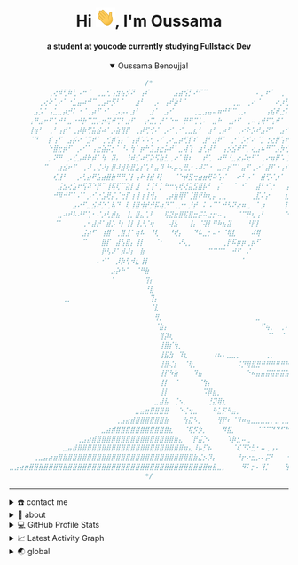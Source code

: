 <div align="center">
<h1 align="center">Hi <img width="35" src="https://github.com/1999AZZAR/1999AZZAR/blob/main/resources/img/waving.gif">, I'm Oussama</h1>
<h4 align="center">a student at youcode currently studying Fullstack Dev</h4>
</div>

<div align="center">
<details open>
  <summary>Oussama Benoujja!</summary>
<div>
</div>

```js
/*
⠀⠀⠀⠀⠀⠀⠀⠀⢀⢔⠾⢋⠷⢃⠠⠒⠈⠀⢀⣀⢂⢠⣲⢦⡪⠝⠀⢠⠎⠀⠀⠀⠀⠀⣠⣴⢪⡃⠜⠋⠉⠀⠀⠀⠀⠀⠀⠀⠀⠀⠀⠄⡀⠖⠁⠀⢀⠀⠀⡀⠀⠀⠀⠀⢀⣤⠦⡻⠂⠀⠀⠀⢼⡆⠀⠀⠁⡔⡀⡸⠀⢠⠃⠀⢸⣐⣷⣏⠉⠁⠉⢻⡄⠀⠀⡱⠑⢆⣨⠟⠊⠉⠀⠀⠈⠁⠀⠀⠀⠀⠀⠀⠀⠀⠀⠀⠀⠀⠀⠀⠀⠀⠀⠀⠀⠀⠀⠀
⠀⠀⠀⠀⠀⠀⢀⢔⠕⢁⠔⠁⠐⣁⣤⠴⠚⠉⢀⣠⠖⡫⠃⠁⠀⠀⣰⠃⠀⠀⡠⠀⢠⠞⡵⠃⠁⠀⠀⠀⠀⠀⠀⠀⠀⠀⢀⣀⠀⢀⠔⠈⠀⠀⠀⠔⡰⢃⠔⠁⠀⠀⠀⠼⡫⣠⠎⠀⠀⢀⠤⠀⠀⠀⠀⠀⠀⠰⢁⠃⢀⠇⠀⠀⣼⠋⣟⡆⠇⢀⠀⠸⢎⢵⠀⠱⠱⡈⢧⠄⠀⠀⠀⠀⠀⠀⠀⠀⠀⠀⠀⠀⠀⠀⠀⠀⠀⠀⠀⠀⠀⠀⠀⠀⠀⠀⠀⠀
⠀⠀⠀⠀⠀⣠⡡⠁⢠⣁⣀⡴⡚⠅⠐⠈⢀⡴⠋⠐⠁⢀⡠⡤⠄⣰⠃⠀⠀⣰⠁⠀⣠⠊⠀⠀⠀⠀⢀⣀⣠⣤⠤⠶⠚⠋⠉⢀⡠⠀⠀⠀⠀⢠⣮⠞⣐⠅⠀⠀⠀⠀⢀⡴⠋⠁⣀⣠⠔⠁⠀⠀⢠⠃⠀⠀⠀⢦⠂⢠⠊⠀⠀⠚⠙⢰⢸⣷⢰⠈⢆⠀⠙⣮⢣⠀⠐⡔⡒⣧⠀⠀⠀⠀⠀⠀⠀⠀⠀⠀⠀⠀⠀⠀⠀⠀⠀⠀⠀⠀⠀⠀⠀⠀⠀⠀⠀⠀
⠀⠀⠀⠀⢠⠟⣠⠖⠋⢁⠚⠃⣀⠔⠚⡷⠉⣉⡤⡲⢭⠞⢉⠃⣰⠏⠀⠀⡴⣉⡀⡚⠁⠑⠒⠀⡛⠛⢉⢁⠄⠀⣠⠗⠀⢀⡴⠋⠀⢀⠤⢠⢾⠋⢡⠞⠁⠀⡠⠒⠀⢀⣎⣠⢞⢵⠟⠁⠀⢀⠔⠠⠃⠀⡔⡐⠀⡇⠀⠁⠀⠀⠀⠀⡃⠈⠀⣿⠈⡀⡇⠣⡀⠈⢧⠡⡀⠈⢊⢜⣧⡀⠀⠀⠀⠀⠀⠀⠀⣀⡠⢤⣤⡀⠀⠀⠀⠀⠀⠀⠀⠀⠀⠀⠀⠀⠀⠀
⠀⠀⠀⠀⢸⢶⠃⠀⢀⠃⢠⡞⠁⢀⡼⡷⢋⣥⣮⠴⠁⡠⣵⢻⡟⠀⢀⡼⢋⢊⠌⠀⡠⠊⢀⠊⢀⣀⣆⠃⠀⣰⠃⢀⡴⠋⠀⢀⠔⠕⡡⠞⣠⠝⠁⠀⣠⠊⢀⣤⠖⣡⠞⣕⡡⠁⠀⣠⡞⡡⣶⡵⠀⣸⢣⠇⢸⡟⠀⠀⠀⡀⠀⢠⠁⡆⠀⡷⠀⡇⣏⡄⢻⠄⠀⠱⡷⣄⠀⠡⡹⡇⠀⢀⡀⠄⠒⠈⠁⠀⠀⠀⠀⠉⠓⢤⡀⠀⠀⠀⠀⠀⠀⠀⠀⠀⠀⠀
⠀⠀⠀⠀⠈⠙⠀⠀⡎⢠⠋⠀⣠⡮⠔⠈⣩⠞⠁⢀⢊⡾⢡⡄⠁⢠⡾⠡⠡⢂⠠⠊⢀⠔⣀⡴⢋⡏⠎⠀⣸⠃⣰⠟⠁⠀⡐⠁⡡⡊⠔⠈⡁⢐⣔⡟⢡⠞⡑⣡⠎⣡⠞⠝⠀⢀⣮⢟⠊⡸⠹⠁⢰⠃⣼⠀⣿⠂⢰⠀⢰⠃⠀⡌⢰⡗⢰⡧⠀⢫⡷⠇⠀⣎⢆⠀⡇⠏⢳⡤⠜⠓⠈⠁⠀⠀⠀⠀⠀⠀⠀⠀⠀⠀⠀⠀⠈⠓⢄⡀⠀⠀⠀⠀⠀⠀⠀⠀
⠀⠀⠀⠀⠀⠀⠀⠀⠑⣿⣖⡾⠋⠀⡠⠊⠁⢠⣖⣵⡭⡂⠁⠘⠄⢳⠁⡶⠓⣡⣰⣖⡥⠞⠁⣀⢼⢱⠀⣰⢃⡼⠃⠀⢠⡪⣪⠞⠋⡀⢔⣠⠦⠛⠉⣠⡳⢊⡴⢣⠞⢁⠊⠀⣠⡿⠛⢁⠎⢠⡳⢡⠏⢸⠟⢠⢟⠀⢸⠀⢸⠁⠀⢁⡿⠁⢠⠇⠀⠘⡇⠘⠀⡆⣾⠠⠓⠉⠁⠀⠀⠀⠀⠀⠀⠀⠀⠀⠀⠀⠀⠀⠀⠀⠀⠀⠀⠀⠀⠙⠦⡀⠀⠀⠀⠀⠀⠀
⠀⠀⠀⠀⠀⠀⠀⠀⡀⠝⠛⠀⡠⢊⣠⠾⠗⡾⠁⢳⠀⣽⡄⠀⢘⠾⣊⠴⢋⡵⢫⣷⣃⢀⠔⠁⣿⠆⠀⠀⡞⢁⠀⠴⠛⠘⣀⣔⡬⢖⠋⠁⢀⠔⣶⡟⠡⢈⡕⠛⠠⠂⠀⣰⠋⠀⡰⠁⢀⣧⢡⡎⢀⠟⠀⣸⢹⠀⢸⠀⡸⠀⠀⣾⠁⠀⡌⠀⣀⡸⠙⣄⠶⠋⠀⠀⠀⠀⠀⠀⠀⠀⠀⠀⠀⠀⠀⠀⠀⠀⠀⠀⠀⠀⠀⠀⠀⠀⠀⠀⠀⠉⠦⡀⠀⠀⠀⠀
⠀⠀⠀⠀⠀⠀⠀⠉⠀⠀⣰⣪⠖⠋⠀⢀⠜⢀⢌⠜⡆⣿⠼⣺⢗⣟⣡⡎⢡⠃⣤⠹⠘⠢⡤⢄⣛⡐⠠⠼⠍⠐⠀⣀⡤⡞⠉⠁⣤⠋⢀⠔⠁⣼⠏⠐⢠⠎⠐⠰⠃⠀⡼⠁⠀⡜⠀⡰⣻⢃⡞⠀⣸⠃⢀⡟⢰⠀⢸⠀⣷⠀⣸⠁⠀⡘⠀⣼⡿⠁⢠⢏⠀⠀⠀⠀⠀⠀⠀⠀⠀⠀⠀⠀⠀⠀⠀⠀⠀⠀⠀⠀⠀⠀⠀⠀⠀⠀⠀⠀⠀⠀⠀⠙⢦⠀⠀⠀
⠀⠀⠀⠀⠀⠀⠀⠀⠀⢎⣸⠃⠀⠀⡠⢃⣴⠟⣡⣴⣿⣷⠛⠛⡈⡇⢠⠗⢸⣾⠸⡇⠀⠀⠈⠑⡾⣫⢒⣴⣶⢟⠵⢡⠌⠀⠀⠔⠃⡠⠁⠀⣾⢋⠌⡰⠁⠀⠠⢁⡄⠐⠀⠀⢞⡒⡰⢠⡏⡾⢠⢧⡏⠀⢺⠯⢥⠀⢸⠀⡽⢠⠃⠀⡰⠇⣸⠗⠃⢠⢳⡆⠀⠀⠀⠀⠀⠀⠀⠀⠀⠀⠀⠀⠀⠀⠀⠀⠀⠀⠀⠀⠀⠀⠀⠀⠀⠀⠀⠀⠀⠀⠀⠀⠈⠷⡄⠀
⠀⠀⠀⠀⠀⠀⠀⠀⠀⠀⣨⣢⢔⣡⠖⢫⠽⠑⡟⠉⢸⢯⢏⠉⣵⡇⣸⠀⢘⢨⠃⡁⠓⠒⢢⢞⢜⣥⣫⣿⡧⠃⠀⡌⠀⠀⠈⠀⠊⠀⠀⣼⠃⠊⡐⠀⠀⢠⠣⡞⢠⡆⠀⡎⠀⠀⠁⣼⡝⢠⠟⡸⠀⠀⢸⢐⣸⠂⢸⠀⡇⢂⠄⡠⣧⣷⠏⠀⢠⡇⡈⡇⠀⠀⠀⠀⠀⠀⠀⠀⠀⣴⡆⠀⢰⡆⠀⢠⣾⣷⠀⢀⣾⠀⠀⣾⠆⠀⠀⠀⠀⠀⠀⠀⠀⠀⢹⡆
⠀⠀⠀⠀⠀⠀⠀⠀⠀⠚⠿⠚⠋⠁⠌⠁⡠⠊⡐⣡⢟⡌⡈⢒⡏⢰⢸⢰⢸⢺⡄⠀⢀⡴⣷⢿⠏⢈⣿⠟⠷⢆⡤⢀⣀⠀⠀⠀⠀⠀⢀⣏⠌⡔⠀⠀⠀⣆⠾⢁⡞⡇⡜⠀⠀⠀⣀⣯⡴⣥⢷⠓⠒⠋⠉⠡⢸⠀⢸⠀⠇⠎⣠⠱⢸⠇⠀⢠⠃⢠⢁⡇⠀⠀⠀⠀⠀⠀⠀⠀⢰⣿⣷⢀⡿⢁⣴⠟⣹⣿⠀⣾⣷⣶⣾⡟⠀⠀⠀⠀⠀⠀⠀⠀⠀⠀⠸⡇
⠀⠀⠀⠀⠀⠀⠀⠀⠀⠀⠀⠀⠀⣠⠔⠋⣀⣪⠞⡑⢁⢧⠙⠀⢇⢸⣿⢺⡞⡚⡯⢴⡙⠉⢀⡐⠂⡘⡞⠀⠅⠠⠉⠁⠚⠣⠝⣔⠶⣀⠀⠁⡰⠀⠀⠀⠀⡏⣄⡜⠀⡷⢓⣢⠿⠍⠛⠋⠠⡡⠂⠀⠀⠀⢀⠀⢀⡇⢨⠀⣶⡜⢸⠀⡟⠀⠀⢆⣠⠃⡈⡇⠀⠀⠀⠀⠀⠀⠀⢀⣿⠉⣿⣿⢃⣾⠿⠟⢻⣟⣸⡟⠁⢠⡿⠁⢀⣴⠆⠀⠀⠀⠀⠀⠀⠀⢠⡇
⠀⠀⠀⠀⠀⠀⠀⠀⠀⠀⣀⠴⠞⠧⠜⠋⢁⠂⠌⡰⢃⣾⣦⠀⢸⡀⣿⣄⢁⠇⠀⠀⢯⣝⣖⣿⣯⣿⣒⡭⠥⣐⡒⠤⢀⠀⠀⠈⠉⡛⢆⢠⠃⠀⠀⠀⠀⠑⠋⢀⣀⠻⠉⠁⠀⠀⢀⡠⠔⣒⣀⣭⣝⣛⣫⣿⣿⣧⠘⠀⣳⠀⣼⢠⠃⠀⠀⠸⣹⢀⠃⡇⠀⠀⠀⠀⠀⠀⠀⠘⠃⠀⠘⠃⠘⠃⠀⠀⠙⠋⠛⠀⠀⠙⠃⢠⠞⠁⠀⠀⠀⠀⠀⠀⠀⠀⢸⠃
⠀⠀⠀⠀⠀⠀⠀⠀⠀⠈⠁⠀⠀⠀⠀⢀⠂⣼⡞⠁⣾⡡⠘⡆⢸⡇⢸⡘⡈⢶⠀⠀⠀⢼⣣⠀⠀⢸⡄⠈⢽⡇⠛⠷⣦⣽⠀⠀⠀⠘⡟⡇⠀⠀⠀⠀⠀⠀⢠⣾⠆⠀⠀⠀⠀⢀⣯⡴⣾⠛⠩⠧⠄⣸⠃⠀⠀⣼⠆⢰⣇⡼⢰⣿⠄⠀⠀⠠⢿⠸⢰⡇⠀⠀⠀⠀⠀⠀⠀⠀⠀⠀⠀⢀⣀⣀⣤⡀⣤⡄⢀⣠⣤⣤⣤⣀⠀⠀⠀⠀⠀⠀⠀⠀⠀⠀⢸⠀
⠀⠀⠀⠀⠀⠀⠀⠀⠀⠀⠀⠀⠀⠀⠀⣨⡴⠋⠀⢰⣿⠁⢀⣿⣸⠁⢶⠧⠀⠘⢇⠀⠀⠘⢞⡄⠀⠀⠙⠧⣀⡂⠤⠂⠈⢿⣇⠀⠀⠀⠼⢿⠀⠀⠀⠀⠀⠀⢠⠘⠆⠀⠀⠀⠀⣼⡏⠀⠈⠢⢄⡤⠴⠋⠀⠀⡰⠸⡄⢳⣷⢇⡂⣯⠀⠀⢠⠃⠎⢀⠟⡇⠀⠀⠀⠀⠀⠀⠀⠀⠀⠀⠀⠙⢻⡟⠉⣿⠋⠀⣿⠟⠉⠉⣽⡟⠀⠀⠀⠀⠀⠀⠀⠀⠀⠀⢸⠀
⠀⠀⠀⠀⠀⠀⠀⠀⠀⠀⠀⠀⠀⠀⠀⠉⠀⠀⠀⣿⡏⠀⣼⢣⣿⡄⢸⡇⠀⠀⠈⠂⠀⠀⠀⠜⢄⡀⠀⠀⠀⠀⠀⠀⢀⡟⠯⡶⡶⢀⡶⠋⠀⠀⠀⠀⠀⠀⠀⠁⠀⢀⣄⡀⢰⡟⠳⡀⠀⠀⠀⠀⠀⠀⢀⠔⠣⠀⡌⡟⡆⢸⠇⠈⠁⡤⢸⡀⢠⠎⠀⡇⠀⠀⠀⠀⠀⠀⠀⠀⠀⠀⠀⢠⡿⠁⠀⠀⠀⢰⡟⣀⣤⡾⠋⠀⠀⠀⠀⠀⠀⠀⠀⠀⠀⠀⢸⠀
⠀⠀⠀⠀⠀⠀⠀⠀⠀⠀⠀⠀⠀⠀⠀⠀⠀⠀⠀⡟⢣⠜⠁⡾⠼⡆⠀⣷⠀⠀⠀⠀⠀⠀⠀⠀⠀⠀⠀⠀⠀⠉⠉⠉⠁⠀⠚⠋⠀⠌⠀⠀⠀⠀⠀⠀⠀⠀⠀⠀⠀⠀⠓⣞⣤⡀⠁⠉⠉⠉⠉⠀⠀⠀⠀⠀⠀⠀⣷⢸⡁⠈⠀⠀⢀⡇⠀⢡⢿⠁⠀⡇⠀⠀⠀⠀⠀⠀⠀⠀⠀⠠⣶⡾⠿⠟⠂⠀⠀⠿⠿⠛⠉⠀⠀⠀⠀⠀⠀⠀⠀⠀⠀⠀⠀⠀⢸⠀
⠀⠀⠀⠀⠀⠀⠀⠀⠀⠀⠀⠀⠀⠀⠀⠀⠀⠀⠄⠊⠁⠀⡸⡷⢣⠺⣆⢸⡇⠀⠀⠀⠀⠀⠀⠀⠀⠀⠀⠀⠀⠀⠀⠀⠀⠀⠀⠀⠁⠀⠀⠀⠀⠀⠀⠀⠀⠀⠀⠀⠀⠀⠀⠀⠀⠀⠀⠀⠀⠀⠀⠀⠀⠀⠀⠀⠀⡰⠇⠘⡄⠀⠀⠀⢸⠀⢠⢿⢹⠀⠀⡇⠀⠀⠀⠀⠀⠀⠀⠀⠀⠀⠀⠀⠀⠀⠀⠀⡀⠀⠀⠀⠀⠀⠀⢀⠀⠀⠀⠀⠀⠀⠀⠀⠀⠀⢸⠀
⠀⠀⠀⠀⠀⠀⠀⠀⠀⠀⠀⠀⠀⠀⠀⠀⠀⠀⠀⠀⠀⣠⡵⠓⠁⠀⠈⠛⣷⠀⠀⠀⠀⠀⠀⠀⠀⠀⠀⠀⠀⠀⠀⠀⠀⠀⠀⠀⠀⠀⠀⠀⠀⠀⠀⠀⠀⠀⠀⠀⠀⠀⠀⠀⠀⠀⠀⠀⠀⠀⠀⠀⠀⠀⠀⠀⠐⠁⠀⠀⠁⠀⠀⢀⣇⣠⣟⡟⡜⡀⠀⡇⠀⠀⠀⠀⠀⠀⠀⠀⠀⣾⡆⢠⣷⡆⠀⣼⠇⣰⡇⢰⣷⠀⢀⣾⠃⠀⠀⠀⠀⠀⠀⠀⠀⠀⢸⠀
⠀⠀⠀⠀⠀⠀⠀⠀⠀⠀⠀⠀⠀⠀⠀⠀⠀⠀⠀⠀⠀⠁⠀⠀⠀⠀⠀⠀⢹⡆⠀⠀⠀⠀⠀⠀⠀⠀⠀⠀⠀⠀⠀⠀⠀⠀⠀⠀⠀⠀⠀⠀⠀⠀⠀⠀⠀⠀⠀⠀⠀⠀⠀⠀⠀⠀⠀⠀⠀⠀⠀⠀⠀⠀⠀⠀⠀⠀⠀⠀⠀⠀⠀⣼⠋⣿⢰⠇⢸⣱⡀⢤⠀⠀⠀⠀⠀⠀⠀⠀⢸⣿⢠⡾⣿⣇⣼⠏⢠⡿⢀⣿⢿⣧⣼⠇⠀⠀⠀⠀⠀⠀⠀⠀⠀⠀⢸⠂
⠀⠀⠀⠀⠀⠀⠀⠀⠀⠀⠀⠀⠀⠀⠀⠀⠀⠀⠀⠀⠀⠀⠀⠀⠀⠀⠀⠀⠘⣧⠀⠀⠀⠀⠀⠀⠀⠀⠀⠀⠀⠀⠀⠀⠀⠀⠀⠀⠀⠀⠀⠀⠀⠀⠀⠀⠀⠀⠀⠀⠀⠀⠀⠀⠀⠀⠀⠀⠀⠀⠀⠀⠀⠀⠀⠀⠀⠀⠀⠀⠀⠀⣼⠇⠀⣿⣿⠀⠀⡏⠁⢸⠀⠀⠀⠀⠀⠀⠀⠀⢸⣿⡟⠁⢿⣿⠋⢀⣾⠁⣾⠃⠈⣿⡟⠀⣤⡦⠀⠀⠀⠀⠀⠀⠀⠀⢸⠀
⠀⠀⠀⠀⠀⠀⠀⠀⠀⠀⠀⢀⡀⠀⠀⠀⠀⠀⠀⠀⠀⠀⠀⠀⠀⠀⠀⠀⠀⢹⡄⠀⠀⠀⠀⠀⠀⠀⠀⠀⠀⠀⠀⠀⠀⠀⠀⠀⠀⠀⠀⠀⠀⠀⠀⠀⠀⠀⠀⠀⠀⠀⠀⠀⠀⠀⠀⠀⠀⠀⠀⠀⠀⠀⠀⠀⠀⠀⠀⠀⠀⢰⡟⠀⢰⣟⠇⠀⠈⠀⠀⡼⠗⠀⠀⠀⠀⠀⠀⠀⠈⠉⠀⠀⠈⠁⠀⠈⠃⠀⠉⠀⠀⠈⠁⠀⠉⠀⠀⠀⠀⠀⠀⠀⠀⢀⠞⠀
⠀⠀⠀⠀⠀⠀⠀⠀⠀⠀⠀⠀⠀⠀⠀⠀⠀⠀⠀⠀⠀⠀⠀⠀⠀⠀⠀⠀⠀⠈⣇⠀⠀⠀⠀⠀⠀⠀⠀⠀⠀⠀⠀⠀⠀⠀⠀⠀⠀⠀⠀⠀⠀⠀⠀⠀⠀⠀⠀⠀⠀⠀⠀⠀⠀⠀⠀⠀⠀⠀⠀⠀⠀⠀⠀⠀⠀⠀⠀⠀⢀⣿⠁⠀⡾⠊⠀⠀⠀⠀⠀⠹⣄⠀⠀⠀⠀⠀⠀⠀⠀⠀⠀⠀⠀⠀⠀⠀⠀⠀⠀⠀⠀⠀⠀⠀⠀⠀⠀⠀⠀⠀⠀⠀⢀⠎⠀⠀
⠀⠀⠀⠀⠀⠀⠀⠀⠀⠀⠀⠀⠀⠀⠀⠀⠀⠀⠀⠀⠀⠀⠀⠀⠀⠀⠀⠀⠀⠀⢻⡀⠀⠀⠀⠀⠀⠀⠀⠀⠀⠀⠀⠀⠀⠀⠀⠀⠀⠀⠀⣀⠀⠀⠀⠀⠀⠀⠀⠀⠀⠀⠀⠀⠀⠀⠀⠀⠀⠀⠀⠀⠀⠀⠀⠀⠀⠀⠀⠀⣼⠇⠀⠀⠀⠀⠀⠀⠀⠀⠀⠀⠈⠓⢄⠀⠀⠀⠀⠀⠀⠀⠀⠀⠀⠀⠀⠀⠀⠀⠀⠀⠀⠀⠀⠀⠀⠀⠀⠀⠀⠀⠀⣠⠋⠀⠀⠀
⠀⠀⠀⠀⠀⠀⠀⠀⠀⠀⠀⠀⠀⠀⠀⠀⠀⠀⠀⠀⠀⠀⠀⠀⠀⠀⠀⠀⠀⠀⠈⣷⡄⠀⠀⠀⠀⠀⠀⠀⠀⠀⠀⠀⠀⠀⠀⠀⠀⠀⠀⠀⠋⢦⡀⠀⢀⠄⠀⠀⠀⠀⠀⠀⠀⠀⠀⠀⠀⠀⠀⠀⠀⠀⠀⠀⠀⠀⠀⣴⡟⠀⠀⠀⠀⠀⠀⠀⠀⠀⠀⠀⠀⠀⠀⠈⠂⢄⡀⠀⠀⠀⠀⠀⠀⠀⠀⠀⠀⠀⠀⠀⠀⠀⠀⠀⠀⠀⠀⠀⠀⠀⣰⠃⠀⠀⠀⠀
⠀⠀⠀⠀⠀⠀⠀⠀⠀⠀⠀⠀⠀⠀⠀⠀⠀⠀⠀⠀⠀⠀⠀⠀⠀⠀⠀⠀⠀⠀⠀⢻⡽⢆⠀⠀⠀⠀⠀⠀⠀⠀⠀⠀⠀⠀⠀⠀⠀⠀⠀⠀⠀⠈⠁⠀⠈⠀⠀⠀⠀⠀⠀⠀⠀⠀⠀⠀⠀⠀⠀⠀⠀⠀⠀⠀⠀⣠⠞⣿⠇⠀⠀⠀⠀⠀⠀⠀⠀⠀⠀⠀⠀⠀⠀⠀⠀⠀⠈⠐⠢⢄⣀⠀⠀⠀⠀⠀⠀⠀⠀⠀⠀⠀⠀⠀⠀⢀⣀⣠⣴⡾⠁⠀⠀⠀⠀⠀
⠀⠀⠀⠀⠀⠀⠀⠀⠀⠀⠀⠀⠀⠀⠀⠀⠀⠀⠀⠀⠀⠀⠀⠀⠀⠀⠀⠀⠀⠀⠀⢸⣿⡎⢳⡀⠀⠀⠀⠀⠀⠀⠀⠀⠀⠀⠀⠀⠀⠀⠀⠀⠀⠀⠀⠀⠀⠀⠀⠀⠀⠀⠀⠀⠀⠀⠀⠀⠀⠀⠀⠀⠀⠀⠀⣠⠞⠁⣼⣿⠀⠀⠀⠀⠀⠀⠀⠀⠀⠀⠀⠀⠀⠀⢀⡀⠤⠀⠀⠀⠀⠀⠈⠉⠓⢾⠗⣀⠤⠤⠤⠄⠀⠀⠀⠀⠈⠁⠀⠀⠀⠀⠀⠀⠀⠀⠀⠀
⠀⠀⠀⠀⠀⠀⠀⠀⠀⠀⠀⠀⠀⠀⠀⠀⠀⠀⠀⠀⠀⠀⠀⠀⠀⠀⠀⠀⠀⠀⠀⢸⣯⣳⠀⠹⣆⠀⠀⠀⠀⠀⠰⠦⠄⣀⣀⡀⠀⠀⠀⠀⠀⢀⡀⠀⠀⠀⠀⠀⠀⠀⠀⠀⣀⡀⠠⠴⠛⠁⠀⠀⠀⢀⡜⠁⠀⡰⣿⡇⠀⠀⠀⠀⠀⠀⠀⠀⠀⠀⠀⠀⠀⠀⠁⠀⠀⠀⠀⠀⠀⠀⠀⠀⢠⢋⠖⠁⠀⠀⠀⠀⠀⠀⠀⠀⠀⠀⠀⠀⠀⠀⠀⠀⠀⠀⠀⠀
⠀⠀⠀⠀⠀⠀⠀⠀⠀⠀⠀⠀⠀⠀⠀⠀⠀⠀⠀⠀⠀⠀⠀⠀⠀⠀⠀⠀⠀⠀⠀⢸⣿⢌⡆⠀⠈⢷⡀⠀⠀⠀⠀⠀⠀⠀⠀⠨⡙⢿⣿⣛⠛⠛⠛⠛⠛⠛⠻⣛⣩⢿⡋⠉⠀⠀⠀⠀⠀⠀⠀⢀⡴⠋⠀⢀⣴⠿⣿⠅⠀⠀⠀⠀⠀⠀⠀⠀⠀⠀⠀⠀⠀⠀⠀⠀⠀⠀⠀⠀⠀⠀⠀⢠⠗⠁⠀⠀⠀⠀⠀⠀⠀⠀⠀⠀⠀⠀⠀⠀⠀⠀⠀⠀⠀⠀⠀⠀
⠀⠀⠀⠀⠀⠀⠀⠀⠀⠀⠀⠀⠀⠀⠀⠀⠀⠀⠀⠀⠀⠀⠀⠀⠀⠀⠀⠀⠀⠀⠀⢸⡏⠳⣵⠀⠀⠀⠹⣦⠀⠀⠀⠀⠀⠀⠀⠀⠀⠑⠦⣤⣤⣭⣭⣭⣭⣭⢩⡭⠖⠃⠀⠀⠀⠀⠀⠀⠀⢀⡴⠋⠀⠀⠀⣲⠯⢸⡿⠁⠀⠀⠀⠀⠀⠀⠀⠀⠀⠀⠀⠀⠀⠀⠀⠀⠀⠀⠀⠀⠀⠀⠠⠋⠀⠀⠀⠀⠀⠀⠀⠀⠀⠀⠀⠀⠀⠀⠀⠀⠀⠀⠀⠀⠀⠀⠀⠀
⠀⠀⠀⠀⠀⠀⠀⠀⠀⠀⠀⠀⠀⠀⠀⠀⠀⠀⠀⠀⠀⠀⠀⠀⠀⠀⠀⠀⠀⠀⠀⢸⡇⠀⠈⠀⠀⠀⠀⠈⢳⡄⠀⠀⠀⠀⠀⠀⠀⠀⠀⠀⠀⠀⠀⠀⠀⠀⠀⠀⠀⠀⠀⠀⠀⠀⠀⠀⡴⠋⠀⠀⠀⠀⢰⡿⢌⣿⡇⠀⠀⠀⠀⠀⠀⠀⠀⠀⠀⠀⠀⠀⠀⠀⠀⠀⠀⠀⠀⠀⠀⠀⠀⠀⠀⠀⠀⠀⠀⠀⠀⠀⠀⠀⠀⠀⠀⠀⠀⠀⠀⠀⠀⠀⠀⠀⠀⠀
⠀⠀⠀⠀⠀⠀⠀⠀⠀⠀⠀⠀⠀⠀⠀⠀⠀⠀⠀⠀⠀⠀⠀⠀⠀⠀⠀⠀⠀⠀⠀⢸⡇⠀⠀⠀⠀⠀⠀⠀⠩⡿⣦⡀⠀⠀⠀⠀⠀⠀⠀⠀⠀⠀⠀⠀⠀⠀⠀⠀⠀⠀⠀⠀⠀⠀⣠⠎⠀⠀⠀⠀⠀⠀⢐⡺⢁⣿⠃⠀⠀⠀⠀⠀⠀⠀⠀⠀⠀⠀⠀⠀⠀⠀⠀⠀⠀⠀⠀⠀⠀⠀⠀⠀⠀⠀⠀⠀⠀⠀⠀⠀⠀⠀⠀⠀⠀⠀⠀⠀⠀⠀⠀⠀⠀⠀⠀⠀
⠀⠀⠀⠀⠀⠀⠀⠀⠀⠀⠀⠀⠀⠀⠀⠀⠀⠀⠀⠀⠀⠀⠀⠀⠀⠀⠀⠀⠀⠀⣀⣼⣧⠀⢈⠢⡀⠀⠀⠀⠀⢘⣝⢿⣆⠀⠀⠀⠀⠀⠀⠀⠀⠀⠀⠀⠀⠀⠀⠀⠀⠀⠀⠀⣠⣾⠏⠀⠀⠀⠀⠀⠀⠒⠁⠀⢸⢹⠀⠀⠀⠀⠀⠀⠀⠀⠀⠀⠀⠀⠀⠀⠀⠀⠀⠀⠀⠀⠀⠀⠀⠀⠀⠀⠀⠀⠀⠀⠀⠀⠀⠀⠀⠀⠀⠀⠀⠀⠀⠀⠀⠀⠀⠀⠀⠀⠀⠀
⠀⠀⠀⠀⠀⠀⠀⠀⠀⠀⠀⠀⠀⠀⠀⠀⠀⠀⠀⠀⠀⠀⠀⠀⠀⠀⣀⣤⣶⣿⣿⣿⣿⠀⠀⠑⢌⢲⣀⠀⠀⠀⠳⣅⡫⠳⣤⡀⠀⠀⠀⠀⠀⠀⠀⠀⠀⠀⠀⠀⠀⠀⣠⣾⡽⠏⠀⠀⠀⠀⠀⠀⠀⠀⠀⠀⣿⡇⠀⠀⠀⠀⠀⠀⠀⠀⠀⠀⠀⠀⠀⠀⠀⠀⠀⠀⠀⠀⠀⠀⠀⠀⠀⠀⠀⠀⠀⠀⠀⠀⠀⠀⠀⠀⠀⠀⠀⠀⠀⠀⠀⠀⠀⠀⠀⠀⠀⠀
⠀⠀⠀⠀⠀⠀⠀⠀⠀⠀⠀⠀⠀⠀⠀⠀⠀⠀⠀⠀⠀⠀⢀⣠⣴⣾⣿⣿⣿⣿⣿⣿⣷⠀⠀⠀⢳⣍⠣⡀⠀⠀⠀⢻⡟⠆⠈⠹⠶⣤⣀⣀⣀⣀⡀⣀⢀⣀⣀⣠⣴⠿⣛⢝⡃⠀⠀⠀⠀⠀⠀⠀⠀⠀⠀⠀⣿⣿⣶⣤⡀⠀⠀⠀⠀⠀⠀⠀⠀⠀⠀⠀⠀⠀⠀⠀⠀⠀⠀⠀⠀⠀⠀⠀⠀⠀⠀⠀⠀⠀⠀⠀⠀⠀⠀⠀⠀⠀⠀⠀⠀⠀⠀⠀⠀⠀⠀⠀
⠀⠀⠀⠀⠀⠀⠀⠀⠀⠀⠀⠀⠀⠀⠀⠀⠀⠀⠀⣀⣴⣾⣿⣿⣿⣿⣿⣿⣿⣿⣿⣿⣿⣆⠀⠀⠈⢯⡫⡳⡀⠀⠀⠀⠻⣯⡀⠀⠀⠀⠀⠈⠉⠉⠙⠙⠋⠛⠙⢫⣍⡳⢎⠋⠀⠀⠀⣠⡴⠖⠀⠀⠀⠀⠀⢀⣿⣿⣿⣿⣿⣷⣤⣀⠀⠀⠀⠀⠀⠀⠀⠀⠀⠀⠀⠀⠀⠀⠀⠀⠀⠀⠀⠀⠀⠀⠀⠀⠀⠀⠀⠀⠀⠀⠀⠀⠀⠀⠀⠀⠀⠀⠀⠀⠀⠀⠀⠀
⠀⠀⠀⠀⠀⠀⠀⠀⠀⠀⠀⠀⠀⠀⢀⣠⣴⣾⣿⣿⣿⣿⣿⣿⣿⣿⣿⣿⣿⣿⣿⣿⣿⣿⣷⣄⠀⠈⡟⣬⡑⠄⠀⠀⠀⠱⡷⣂⠤⣀⠀⠀⠀⠀⠀⠀⠀⠀⠀⣜⣪⡍⠀⠀⠀⠀⡰⠏⠁⣀⠀⠀⠀⠀⠀⣸⣿⣿⣿⣿⣿⣿⣿⣿⣿⣦⣀⠀⠀⠀⠀⠀⠀⠀⠀⠀⠀⠀⠀⠀⠀⠀⠀⠀⠀⠀⠀⠀⠀⠀⠀⠀⠀⠀⠀⠀⠀⠀⠀⠀⠀⠀⠀⠀⠀⠀⠀⠀
⠀⠀⠀⠀⠀⠀⠀⠀⠀⠀⠀⣀⣤⣾⣿⣿⣿⣿⣿⣿⣿⣿⣿⣿⣿⣿⣿⣿⣿⣿⣿⣿⣿⣿⣿⣿⣶⣄⠸⡦⡋⡦⠀⠀⠀⠀⠈⢎⠙⠕⣓⠂⠤⢀⢠⠄⠀⠀⠜⠳⠋⠀⠀⠀⢀⡾⢋⡥⠴⣇⠀⠀⠀⠀⠀⣿⣿⣿⣿⣿⣿⣿⣿⣿⣿⣿⣿⣿⣶⣤⣀⠀⠀⠀⠀⠀⠀⠀⠀⠀⠀⠀⠀⠀⠀⠀⠀⠀⠀⠀⠀⠀⠀⠀⠀⠀⠀⠀⠀⠀⠀⠀⠀⠀⠀⠀⠀⠀
⠀⠀⠀⠀⠀⢀⣀⣤⣴⣶⣿⣿⣿⣿⣿⣿⣿⣿⣿⣿⣿⣿⣿⣿⣿⣿⣿⣿⣿⣿⣿⣿⣿⣿⣿⣿⣿⣿⣷⣌⡢⡹⡄⠀⠀⠀⠀⠘⡖⠔⣒⡠⠄⡭⠃⠀⠀⠐⡺⠁⠀⠀⢀⡴⢿⡙⠃⣐⠒⠉⠁⢀⣠⣴⣿⣿⣿⣿⣿⣿⣿⣿⣿⣿⣿⣿⣿⣿⣿⣿⣿⣿⣷⣦⣄⡀⠀⠀⠀⠀⠀⠀⠀⠀⠀⠀⠀⠀⠀⠀⠀⠀⠀⠀⠀⠀⠀⠀⠀⠀⠀⠀⠀⠀⠀⠀⠀⠀
⣀⣠⣴⣶⣿⣿⣿⣿⣿⣿⣿⣿⣿⣿⣿⣿⣿⣿⣿⣿⣿⣿⣿⣿⣿⣿⣿⣿⣿⣿⣿⣿⣿⣿⣿⣿⣿⣿⣿⣿⣿⣶⣧⣀⡀⠀⠀⠀⠻⠅⡒⠄⢹⡁⠀⠀⠀⢻⠀⠀⠀⢠⣾⣿⡋⢠⠑⢀⣃⣤⣶⣿⣿⣿⣿⣿⣿⣿⣿⣿⣿⣿⣿⣿⣿⣿⣿⣿⣿⣿⣿⣿⣿⣿⣿⣿⣷⣦⣄⣀⠀⠀⠀⠀⠀⠀⠀⠀⠀⠀⠀⠀⠀⠀⠀⠀⠀⠀⠀⠀⠀⠀⠀⠀⠀⠀⠀⠀⠀⠀⠀⠀⠀⠀⠀⠀⠀⠀⠀⠀⠀⠀⠀
*/
```
</details>
</div>

-----
<details>
  <summary>☎️ contact me</summary>
<div>
  <samp>
    <h2 align="center">you can reach me by:</h2>
    <p align="center">
      <br/>
      <a href="https://www.linkedin.com/in/azzar-budiyanto/" target="blank"><img align="center"
         src="https://img.shields.io/badge/linkedin-%231DA1F2.svg?style=for-the-badge&logo=linkedin&logoColor=white"
         alt="azzar" height="30"/></a>
      <a href="https://fb.com/1999AZZAR" target="blank"><img align="center"
         src="https://img.shields.io/badge/facebook-4267B2.svg?style=for-the-badge&logo=facebook&logoColor=white"
         alt="azzar" height="30"/></a>
      <a href="mailto:azzar.mr.zs@gmail.com" target="blank"><img align="center"
         src="https://img.shields.io/badge/gmail-EA4335.svg?style=for-the-badge&logo=gmail&logoColor=white"
         alt="azzar" height="30"/></a>
    </p>
  <p align="center">
      <a href="https://instagram.com/azzar_budiyanto" target="blank"><img align="center"
         src="https://img.shields.io/badge/instagram-%23E4405F.svg?style=for-the-badge&logo=Instagram&logoColor=white"
         alt="azzar" height="30"/></a>
      <a href="https://wa.me/+6282232529804" target="blank"><img align="center"
         src="https://img.shields.io/badge/whatsapp-4B7F1.svg?style=for-the-badge&logo=whatsapp&logoColor=white"
         alt="azzar" height="30"/></a>
      <a href="https://twitter.com/siapa_hayosiapa" target="blank"><img align="center"
         src="https://img.shields.io/badge/twitter-1DA1F2.svg?style=for-the-badge&logo=twitter&logoColor=white"
         alt="azzar" height="30"/></a>
      <br>
    </p>
  </samp>
</div>
</details>

<details>
  <summary>🧮 about</summary>
<div>
<samp>
<h2 align="center">About this Account</h2>
 <p align="center">
  <a href="github.com/1999AZZAR" target="blank"><img align="center" 
     src="https://komarev.com/ghpvc/?username=1999AZZAR&style=for-the-badge&label=PROFILE+VIEWS" height="25"
     alt="views count" /></a>
  <a href="https://1999azzar.github.io/1999AZZAR/"><img align="center" 
     src="https://img.shields.io/website?down_message=offline&style=for-the-badge&up_message=online&url=https%3A%2F%2F1999azzar.github.io%2F1999AZZAR%2F" height="25"
     alt="website" /></a>
  </p>
  <p align="center">
  <a href="https://www.codefactor.io/repository/github/1999azzar/1999azzar/overview/main"><img align="center"
     src="https://www.codefactor.io/repository/github/1999azzar/1999azzar/badge/main" height="25"
     alt="CodeFactor" /></a>
  <a href="github.com/1999AZZAR" target="blank"><img align="center" 
     src="https://github.com/1999AZZAR/1999AZZAR/actions/workflows/pages/pages-build-deployment/badge.svg" height="25"
     alt="page built"/></a>
  </p>
 <p align="center">
  <a href="github.com/1999AZZAR" target="blank"><img align="center" 
     src="https://img.shields.io/github/license/1999AZZAR/1999AZZAR?color=purple&style=for-the-badge" height="25"
     alt="lisense" /></a>
  <a href="github.com/1999AZZAR"><img align="center"
     src="https://forthebadge.com/images/badges/works-on-my-machine.svg" height="25"
     alt="work on my machine" /></a>
 </p>
 </samp>
</div>
</details>
  
<details> 
  <summary>💻 GitHub Profile Stats</summary>
  <div>
  <samp>
    <h2 align="center"> Github stats </h2>
      <br/>
    <details open>
  <summary><h3>Languages</h3></summary>
            <p align="center">
        <a href="https://github.com/1999AZZAR/">
          <img src="https://github-readme-stats.vercel.app/api/top-langs/?username=1999AZZAR&langs_count=6&theme=gruvbox&layout=compact&hide_border=true"
          alt="1999AZZAR :: overall Top Langs " /></a>
      </p>
        <p align="center">
          <a href="https://github.com/1999AZZAR/">
          <img width="45%" src="https://github-profile-summary-cards.vercel.app/api/cards/repos-per-language?username=1999azzar&theme=gruvbox&layout=compact&hide_border=true"
          alt="1999AZZAR :: Top Langs by repo" />
          <img width="45%" src="https://github-profile-summary-cards.vercel.app/api/cards/most-commit-language?username=1999azzar&theme=gruvbox&layout=compact&hide_border=true"
          alt="1999AZZAR :: Top Langs by commit" />
          </a>
        </p>
</details>
    <details open>
  <summary><h3>stasistic</h3></summary>
        <p align="center">
          <a href="https://github.com/1999AZZAR/">
          <img width="49.5%" src="https://github-readme-stats.vercel.app/api?username=1999AZZAR&show_icons=true&theme=gruvbox&hide_border=true" />
          <img width="49.5%" src="https://github-readme-streak-stats.herokuapp.com/?user=1999AZZAR&theme=gruvbox&hide_border=true" />
          </a>
       </p>
     <br>
     </samp>
  </div>    
</details>

<details>
  <summary>📈 Latest Activity Graph</summary>
  <samp>
  <br/>
  <h2 align="center"> latest contribution </h2>
<a href="https://github.com/ashutosh00710/github-readme-activity-graph">
  <img alt="azzar's Activity Graph" src="https://activity-graph.herokuapp.com/graph/?username=1999azzar&bg_color=000&color=fff&line=00E676&point=fff&hide_border=true" /></a>
<br/>
  </samp>
  </details>
  
<details>
  <summary>🌏 global</summary>
  <br/>
  <details open>
  <summary>👷‍♂️ create your own custom badge</summary>
  <div>
  <samp>
    <h2 align="center">u can try using these website for creating your own custom badge</h2>
    <p align="center">
      <a href="https://forthebadge.com/generator/" target="blank">
        <img src="https://forthebadge.com/images/mark.svg" img align="center" height="50"
        alt="for the badge"/></a>        
      <a href="https://badgen.net/" target="blank">
        <img src="https://badgen.net/static/favicon.png" img align="center" height="50"
        alt="badgen"/></a>
      <a href="https://shields.io/" target="blank">
        <img src="https://raw.githubusercontent.com/badges/shields/master/readme-logo.svg" img align="center" height="50"
        alt="shields.io"/></a>
    </p>
    </samp>
  </div>
</details> 
<details open>
  <summary>😒 Huh!</summary>
<div>
<samp>
<h2 align="center"> easy peasy lemon squeezy  </h2>
</samp>
</div>

```js
/*
⠄⠀⠀⠀⠀⠀⠀⠀⠀⠀⠀⠀⠀⠀⠀⠀⠀⠀⠀⠀⠀⠀⠀⠀⠀⠀⠀⠀⠀⠀⠀⠀⠀⠀⠀⠀⠀⠀⠀⠀⠀⠀⠀⠀⠀⠀⠀⠀⠀⠀⠀⠀⠀⠀⠀⠀⠀⠀⠀⠀⠀
⠂⠀⠀⠀⠀⠀⠀⠀⠀⠀⠀⠀⠀⠀⠀⠀⢀⣀⣠⣤⣤⠤⠤⣶⣶⣶⡤⠤⠤⠴⢤⡀⠀⠀⠀⠀⠀⠀⠀⠀⠀⠀⠀⠀⠀⠀⠀⠀⠀⠀⠀⠀⠀⠀⠀⠀⠀⠀⠀⠀⠀
⠂⠀⠀⠀⠀⠀⠀⠀⠀⠀⠀⠀⠀⣠⡴⠛⠽⢃⣩⢭⠭⠙⠒⢒⡒⢒⣲⡥⡢⣀⠀⠹⣆⠀⠀⠀⠀⠀⠀⠀⠀⠀⠀⠀⠀⠀⠀⠀⠀⠀⠀⠀⠀⠀⠀⠀⠀⠀⠀⠀⠀
⠂⠀⠀⠀⠀⠀⠀⠀⠀⠀⠀⠀⠀⡏⠀⠠⠊⠀⠀⢸⠁⠀⠀⠇⣀⣀⣀⣈⠉⠢⠁⠀⠻⡆⠀⠀⠀⠀⠀⠀⠀⠀⠀⠀⠀⠀⠀⠀⠀⠀⠀⠀⠀⠀⠀⠀⠀⠀⠀⠀⠀
⠂⠀⠀⠀⠀⠀⠀⠀⠀⠀⠀⣠⣞⣥⠄⠀⠾⠿⢿⣾⣤⠀⠠⣞⣩⠾⣿⠿⠵⢰⣆⣠⣒⠿⣦⡀⠀⠀⠀⠀⠀⠀⠀⠀⠀⠀⠀⠀⠀⠀⠀⠀⠀⠀⠀⠀⠀⠀⠀⠀⠀
⠂⠀⠀⠀⠀⠀⠀⠀⠀⠀⠠⡟⢻⠽⢲⢲⣤⠆⠀⣸⠇⠀⠀⣈⠀⠀⠈⠓⠒⠚⣋⣧⡈⢳⢸⢹⡄⠀⠀⠀⠀⠀⠀⠀⠀⠀⠀⠀⠀⠀⠀⠀⠀⠀⠀⠀⠀⠀⠀⠀⠀
⠂⠀⠀⠀⠀⠀⠀⠀⠀⠀⠀⢹⡮⣒⣼⣇⠀⠔⠾⣅⢀⠠⠶⠍⡿⢁⣁⣤⢶⠟⢉⣼⠟⡜⡸⣸⠃⠀⠀⠀⠀⠀⠀⠀⠀⠀⠀⠀⠀⠀⠀⠀⠀⠀⠀⠀⢀⡆⠀⠀⠀
⠁⠀⠀⠀⠀⠀⠀⠀⠀⠀⠀⠀⢻⠀⣿⢹⠓⡶⠤⢼⠯⢤⠴⠖⠛⣏⣁⣤⣾⠟⡿⠃⠀⣈⣾⣷⣶⣤⣄⣀⠀⠀⠀⠀⠀⠀⠀⠀⠀⠀⠀⠀⠀⠀⣀⣠⡾⠴⠒⠛⠉
⠁⠀⠀⠀⠀⠀⠀⠀⠀⠀⠀⠀⢸⠀⣿⣿⣿⣷⣶⣾⣶⣾⣶⣶⠾⣿⠋⠁⣸⡞⠁⠀⢀⣿⣿⣿⣿⣿⣿⣿⣿⣦⣄⠀⠀⠀⠀⠀⠀⣀⣤⠴⠚⢉⣡⠼⠖⣲⠀⠀⠀
⠁⠀⠀⠀⠀⠀⠀⠀⠀⠀⠀⠀⣸⡄⠿⣿⣻⡹⡏⠹⡏⠉⣿⠀⣀⣸⡷⠞⡉⣄⠠⣠⣾⣿⣿⣿⣿⣿⣿⣿⣿⣿⣿⣷⣄⠀⠀⠀⠀⠉⠀⢠⣞⣉⡤⣶⠋⠁⠀⠀⠀
⠁⠀⠀⠀⠀⠀⠀⠀⠀⠀⠀⠀⡿⠁⣀⠊⣉⠛⠻⠿⠿⠿⠛⢉⣉⣥⠢⢕⣮⣷⣿⣿⣿⠟⠀⢿⣿⣿⣿⣿⣿⣿⣿⣿⣿⣦⠀⠀⠀⠀⠀⠀⠀⢀⡼⠃⠀⠀⠀⠀⠀
⠁⠀⠀⠀⠀⠀⠀⠀⠀⠀⠀⢀⠗⠩⢀⡠⠤⢌⡩⠬⠍⠘⠛⡈⣉⣴⣿⢿⣿⠟⣺⣿⠏⠀⠀⠘⣿⣿⠹⣿⣿⣿⣿⣿⣿⣿⣧⠀⠀⠀⠀⠀⠀⠈⠁⢀⣤⢴⡆⠀⠀
⡁⠀⠀⠀⠀⠀⠀⠀⠀⠀⢠⠃⠀⠤⠤⠤⣉⢢⣤⡤⠶⢞⣿⣿⣿⡿⠃⣿⢧⣤⢿⠟⠀⠀⠀⠀⠘⣿⡂⠹⣿⣿⣿⣿⣿⣿⣿⡄⠀⠀⠀⠀⠀⠀⠀⠈⠰⠋⠀⠀⠀
⠀⠀⠀⠀⠀⠀⠀⠀⠀⠀⡇⠀⠀⣀⣀⣀⠀⡇⠀⠀⠀⢸⣿⣿⣿⢱⡏⣸⣿⣿⣷⠁⠀⠀⠀⠀⠰⣎⣿⣹⢿⣿⣿⣿⣿⣿⣿⡇⠀⠀⠀⠀⠀⠀⠀⠀⠀⠀⠀⠀⠀
⠁⠀⠀⠀⠀⠀⠀⠀⠀⢠⠃⠀⠀⠀⠀⠀⢹⠁⠀⠀⠀⢸⣿⣿⡏⡜⢰⣿⣿⣿⣿⡆⠀⠀⠀⠀⣰⣿⣿⣿⣧⠹⣿⣿⣿⣿⣿⣿⠀⠀⠀⠀⠀⡴⠦⠀⠀⠀⠀⠀⠀
⠁⠀⠀⠀⠀⠀⠀⠀⠀⢸⠀⠀⠀⠈⠹⡖⠁⠀⠀⠀⠀⢸⣿⣿⡇⣇⢸⡿⠻⣿⣿⡇⠀⠀⠀⠀⣿⣿⣿⣿⣿⠀⢻⣿⣿⣿⣿⡿⠀⠀⠀⠀⠀⠶⠂⠀⠀⠀⠀⠀⠀
⠁⠀⠀⠀⠀⠀⠀⠀⠀⢸⠀⠀⠀⠀⣸⠃⠀⠀⠀⠀⠀⢸⣿⣿⠇⠀⠀⢣⣠⣾⡿⠁⠀⠀⠀⠀⢏⠀⣹⣿⡿⠀⣼⣿⣿⣿⣿⡇⠀⠀⠀⠀⠀⠛⠀⠀⠀⠀⠀⠀⠀
⠁⠀⠀⠀⠀⠀⠀⠀⢀⠇⠀⠀⠀⡞⠁⠀⠀⠀⠀⠀⠀⢸⣿⣿⠀⠂⠀⠀⠈⠉⠀⠀⠀⠀⠀⠀⠈⠛⠿⠋⠁⠀⢸⣿⣿⣿⣿⠇⠀⠀⠀⠀⠀⠀⠀⠀⠀⠀⠀⠀⠀
⡁⠀⠀⠀⠀⠀⠀⠀⡸⠀⠀⠀⢸⠀⠀⠀⠀⠀⠀⠀⠀⣿⣿⣿⣇⠀⠀⠀⠀⠀⠀⠀⠀⠀⠀⠀⠀⠀⠀⠀⠈⠐⣺⣿⣿⣿⣿⠀⠀⠀⠀⠀⠀⠀⠀⠀⠀⠀⠀⠀⠀
⡀⠀⠀⠀⠀⠀⠀⢀⠇⠀⠀⠀⡆⠀⠀⠀⠀⠀⠀⠀⢠⣿⣿⣿⣿⣷⡀⠀⠀⠀⠀⢸⠀⠀⠂⢰⠀⠀⠀⠀⢀⣴⣿⣿⣿⣿⣿⠀⠀⠀⠀⠀⠀⠀⠀⠀⠀⠀⠀⠀⠀
⡀⠀⠀⠀⠀⠀⠀⢸⠀⠀⠀⠀⡇⠀⠀⠀⠀⠀⠀⠀⣼⣿⣿⣿⣿⣿⣿⣷⣤⣀⠀⠀⡣⢀⠠⠃⠀⠀⣀⣴⣿⣿⣿⣿⣿⣿⣿⠀⠀⠀⠀⠀⠀⠀⠀⠀⠀⠀⠀⠀⠀
⡀⠀⠀⠀⠀⠀⠀⡇⠀⠀⠀⠀⡇⠀⠀⠀⠀⠀⠀⠀⣿⣿⣿⡿⣿⣿⣿⣿⡿⣿⢟⣒⠶⡤⠴⡶⣶⣿⣿⣿⣿⣿⣿⣿⣿⣿⣿⠀⠀⠀⠀⠀⠀⠀⠀⠀⠀⠀⠀⠀⠀
⡀⠀⠀⠀⠀⠀⠀⡇⠀⠀⠀⠀⡧⡤⣴⢢⠤⠖⠔⠒⣿⣿⣿⢣⢒⡀⠀⠀⠀⠾⠀⠉⠁⠉⠉⠉⣿⣿⣿⣿⣿⣿⣿⣿⣿⣿⣿⠀⠀⠀⠀⠀⠀⠀⠀⠀⠀⠀⠀⠀⠀
⡀⠀⠀⠀⠀⠀⢸⠀⠀⠀⠀⠀⠉⢳⢨⡆⡇⠀⠀⠀⠿⣿⡇⠀⢏⠥⠀⠀⠀⢸⠀⠀⠀⠀⠀⠀⣷⠈⢻⣿⣿⣿⣿⣿⣿⣿⣿⠀⠀⠀⠀⠀⠀⠀⠀⠀⠀⠀⠀⠀⠀
⠄⠀⠀⠀⠀⠀⠘⡄⠀⠀⠀⠀⢀⣿⠘⠇⢸⠀⠀⠀⠀⠹⡇⠀⠈⢎⣥⣀⠀⠀⡆⠀⠀⠀⠀⠀⡆⠀⠀⠘⢿⣿⣿⠏⣿⣿⠇⠀⠀⠀⠀⠀⠀⠀⠀⠀⠀⠀⠀⠀⠀
⠄⠀⠀⠀⠀⠀⠀⠈⠢⠤⢄⣠⣪⣾⠀⠀⢸⠀⠀⠄⠀⡇⠉⠀⠀⠈⢡⢊⡙⠀⡧⠤⠤⢀⡀⡼⠀⠀⠀⣐⠣⣿⢏⠀⣿⠏⠀⠀⠀⠀⠀⠀⠀⠀⠀⠀⠀⠀⠀⠀⠀
⠄⠀⠀⠀⠀⠀⠀⠀⠀⠀⢸⠀⠀⢸⠀⠐⢸⠀⠀⢸⠀⡇⠀⠀⠀⠀⠈⠣⡑⢄⠸⠀⠀⠀⠠⠃⢰⡲⡞⡱⠹⠃⠈⢳⠋⠀⠀⠀⠀⠀⠀⠀⠀⠀⠀⠀⠀⠀⠀⠀⠀
⡄⡀⠀⠀⠀⠀⠀⠀⠀⠀⢸⢀⡠⢁⡼⢢⠇⠀⠀⠈⣆⠁⠀⠀⠀⠀⠀⠀⠈⠂⢅⠧⠀⡰⠁⢀⢔⠗⠊⠀⢠⡀⠀⠀⣇⠀⠀⠀⠀⠀⠀⠀⠀⠀⠀⠀⠀⠀⠀⠀⠀
*/
```
</details>
<br/>
</details> 